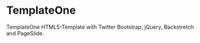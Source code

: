 # TemplateOne

TemplateOne
HTML5-Template with Twitter Bootstrap, jQuery, Backstretch and PageSlide.

